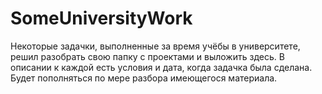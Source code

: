 # SomeUniversityWork
Некоторые задачки, выполненные за время учёбы в университете, решил разобрать свою папку с проектами и выложить здесь. В описании к каждой есть условия и дата, когда задачка была сделана. Будет пополняться по мере разбора имеющегося материала.
